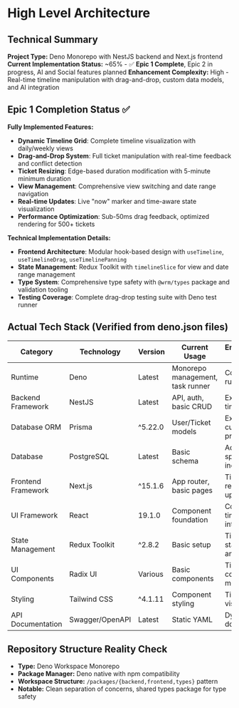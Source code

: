 # High Level Architecture

## Technical Summary

**Project Type:** Deno Monorepo with NestJS backend and Next.js frontend
**Current Implementation Status:** ~65% - ✅ **Epic 1 Complete**, Epic 2 in progress, AI and Social features planned
**Enhancement Complexity:** High - Real-time timeline manipulation with drag-and-drop, custom data models, and AI integration

## Epic 1 Completion Status ✅

**Fully Implemented Features:**
- **Dynamic Timeline Grid**: Complete timeline visualization with daily/weekly views
- **Drag-and-Drop System**: Full ticket manipulation with real-time feedback and conflict detection
- **Ticket Resizing**: Edge-based duration modification with 5-minute minimum duration
- **View Management**: Comprehensive view switching and date range navigation
- **Real-time Updates**: Live "now" marker and time-aware state visualization
- **Performance Optimization**: Sub-50ms drag feedback, optimized rendering for 500+ tickets

**Technical Implementation Details:**
- **Frontend Architecture**: Modular hook-based design with `useTimeline`, `useTimelineDrag`, `useTimelinePanning`
- **State Management**: Redux Toolkit with `timelineSlice` for view and date range management
- **Type System**: Comprehensive type safety with `@wrm/types` package and validation tooling
- **Testing Coverage**: Complete drag-drop testing suite with Deno test runner

## Actual Tech Stack (Verified from deno.json files)

| Category | Technology | Version | Current Usage | Enhancement Usage |
|----------|------------|---------|---------------|-------------------|
| Runtime | Deno | Latest | Monorepo management, task runner | Continue as runtime |
| Backend Framework | NestJS | Latest | API, auth, basic CRUD | Extend for timeline APIs |
| Database ORM | Prisma | ^5.22.0 | User/Ticket models | Extend for custom properties |
| Database | PostgreSQL | Latest | Basic schema | Add timeline-specific indexes |
| Frontend Framework | Next.js | ^15.1.6 | App router, basic pages | Timeline UI, real-time updates |
| UI Framework | React | 19.1.0 | Component foundation | Complex timeline interactions |
| State Management | Redux Toolkit | ^2.8.2 | Basic setup | Timeline state, drag-and-drop |
| UI Components | Radix UI | Various | Basic components | Timeline controls, modals |
| Styling | Tailwind CSS | ^4.1.11 | Component styling | Timeline visual states |
| API Documentation | Swagger/OpenAPI | Latest | Static YAML | Dynamic API docs |

## Repository Structure Reality Check

- **Type:** Deno Workspace Monorepo  
- **Package Manager:** Deno native with npm compatibility
- **Workspace Structure:** `/packages/{backend,frontend,types}` pattern
- **Notable:** Clean separation of concerns, shared types package for type safety
